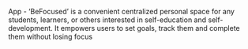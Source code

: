 App - ‘BeFocused’ is a convenient centralized personal space for any students, learners, or others interested in self-education and self-development. It empowers users to set goals, track them and complete them without losing focus
